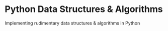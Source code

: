 # Python Data Structures & Algorithms
Implementing rudimentary data structures &amp; algorithms in Python

